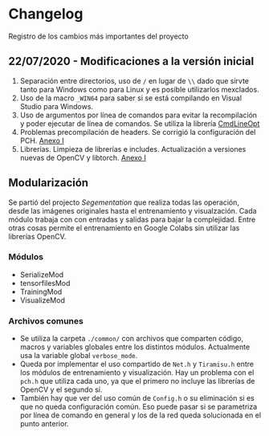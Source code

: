 # Changelog
Registro de los cambios más importantes del proyecto

## 22/07/2020 - Modificaciones a la versión inicial
1. Separación entre directorios, uso de `/` en lugar de `\\` dado que sirvte tanto para Windows como para Linux y es posible utilizarlos mexclados.
2. Uso de la macro `_WIN64` para saber si se está compilando en Visual Studio para Windows.
3. Uso de argumentos por línea de comandos para evitar la recompilación y poder ejecutar de línea de comandos. Se utiliza la librería [CmdLineOpt](https://github.com/scativa/cmdlineopt)
4. Problemas precompilación de headers. Se corrigió la configuración del PCH. [Anexo I](./Changelog-Anexos.md#4-problemas-precompilaci%C3%B3n-de-headers)
5. Librerías. Limpieza de librerías e includes. Actualización a versiones nuevas de OpenCV y libtorch. [Anexo I](./Changelog-Anexos.md#5-librer%C3%ADas)

## Modularización
Se partió del projecto *Segementation* que realiza todas las operación, desde las imágenes originales hasta el entrenamiento y visualzación. Cada módulo trabaja con con entradas y salidas para bajar la complejidad. Entre otras cosas permite el entrenamiento en Google Colabs sin utilizar las librerías OpenCV.

### Módulos
- SerializeMod
- tensorfilesMod
- TrainingMod
- VisualizeMod

### Archivos comunes
- Se utiliza la carpeta `./common/` con archivos que comparten código, macros y variables globales entre los distintos módulos. Actualmente usa la variable global `verbose_mode`.
- Queda por implementar el uso compartido de `Net.h` y `Tiramisu.h` entre los módulos de entrenamiento y visualización. Hay un problema con el `pch.h` que utiliza cada uno, ya que el primero no incluye las librerías de OpenCV y el segundo sí.
- También hay que ver del uso común de `Config.h` o su eliminación si es que no queda configuración común. Eso puede pasar si se parametriza por línea de comando en general y los de la red queda solucionada en el punto anterior.


